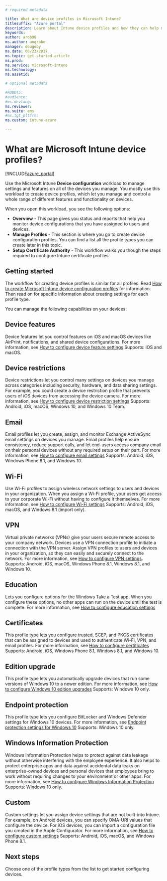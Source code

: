 ```yaml
---
# required metadata

title: What are device profiles in Microsoft Intune? 
titlesuffix: "Azure portal"
description: Learn about Intune device profiles and how they can help manage and protect devices in your company."
keywords:
author: arob98
ms.author: angrobe
manager: dougeby
ms.date: 08/23/2017
ms.topic: get-started-article
ms.prod:
ms.service: microsoft-intune
ms.technology:
ms.assetid:

# optional metadata

#ROBOTS:
#audience:
#ms.devlang:
ms.reviewer:
ms.suite: ems
#ms.tgt_pltfrm:
ms.custom: intune-azure

---
```


# What are Microsoft Intune device profiles?

[!INCLUDE[azure_portal](./includes/azure_portal.md)]

Use the Microsoft Intune **Device configuration** workload to manage settings and features on all of the devices you manage. You mostly use this workload to create device profiles, which let you manage and control a whole range of different features and functionality on devices.

When you open this workload, you see the following options:

- **Overview** - This page gives you status and reports that help you monitor device configurations that you have assigned to users and devices.
- **Manage Profiles** - This section is where you go to create device configuration profiles. You can find a list all the profile types you can create later in this topic.
- **Setup Certificate Authority** - This workflow walks you though the steps required to configure Intune certificate profiles.

## Getting started

The workflow for creating device profiles is similar for all profiles. Read [How to create Microsoft Intune device configuration profiles](device-profile-create.md) for information. Then read on for specific information about creating settings for each profile type.

You can manage the following capabilities on your devices:

## Device features

Device features let you control features on iOS and macOS devices like AirPrint, notifications, and shared device configurations.
For more information, see [How to configure device feature settings](device-features-configure.md)
Supports: iOS and macOS.

## Device restrictions
Device restrictions let you control many settings on devices you manage across categories including security, hardware, and data sharing settings. For example, you could create a device restriction profile that prevents users of iOS devices from accessing the device camera.
For more information, see [How to configure device restriction settings](device-restrictions-configure.md)
Supports: Android, iOS, macOS, Windows 10, and Windows 10 Team.

## Email
Email profiles let you create, assign, and monitor Exchange ActiveSync email settings on devices you manage. Email profiles help ensure consistency, reduce support calls, and let end-users access company email on their personal devices without any required setup on their part.
For more information, see [How to configure email settings](email-settings-configure.md)
Supports: Android, iOS, Windows Phone 8.1, and Windows 10.

## Wi-Fi
Use Wi-Fi profiles to assign wireless network settings to users and devices in your organization. When you assign a Wi-Fi profile, your users get access to your corporate Wi-Fi without having to configure it themselves.
For more information, see [How to configure Wi-Fi settings](wi-fi-settings-configure.md)
Supports: Android, iOS, macOS, and Windows 8.1 (import only).

## VPN
Virtual private networks (VPNs) give your users secure remote access to your company network. Devices use a VPN connection profile to initiate a connection with the VPN server. Assign VPN profiles to users and devices in your organization, so they can easily and securely connect to the network.
For more information, see [How to configure VPN settings](vpn-settings-configure.md).
Supports: Android, iOS, macOS, Windows Phone 8.1, Windows 8.1, and Windows 10.

## Education
Lets you configure options for the Windows Take a Test app. When you configure these options, no other apps can run on the device until the test is complete.
For more information, see [How to configure education settings](education-settings-configure.md)

## Certificates
This profile type lets you configure trusted, SCEP, and PKCS certificates that can be assigned to devices and used to authenticate Wi-Fi, VPN, and email profiles.
For more information, see [How to configure certificates](certificates-configure.md)
Supports: Android, iOS, Windows Phone 8.1, Windows 8.1, and Windows 10.

## Edition upgrade
This profile type lets you automatically upgrade devices that run some versions of Windows 10 to a newer edition.
For more information, see [How to configure Windows 10 edition upgrades](edition-upgrade-configure-windows-10.md)
Supports: Windows 10 only.

## Endpoint protection
This profile type lets you configure BitLocker and Windows Defender settings for Windows 10 devices.
For more information, see [Endpoint protection settings for Windows 10](endpoint-protection-windows-10.md)
Supports: Windows 10 only.

## Windows Information Protection
Windows Information Protection helps to protect against data leakage without otherwise interfering with the employee experience. It also helps to protect enterprise apps and data against accidental data leaks on enterprise-owned devices and personal devices that employees bring to work without requiring changes to your environment or other apps.
For more information, see [How to configure Windows Information Protection](windows-information-protection-configure.md)
Supports: Windows 10 only.

## Custom
Custom settings let you assign device settings that are not built-into Intune. For example, on Android devices, you can specify OMA-URI values that configure the device. For iOS devices, you can import a configuration file you created in the Apple Configurator.
For more information, see [How to configure custom settings](custom-settings-configure.md)
Supports: Android, iOS, macOS, and Windows Phone 8.1.

## Next steps
Choose one of the profile types from the list to get started configuring devices.
